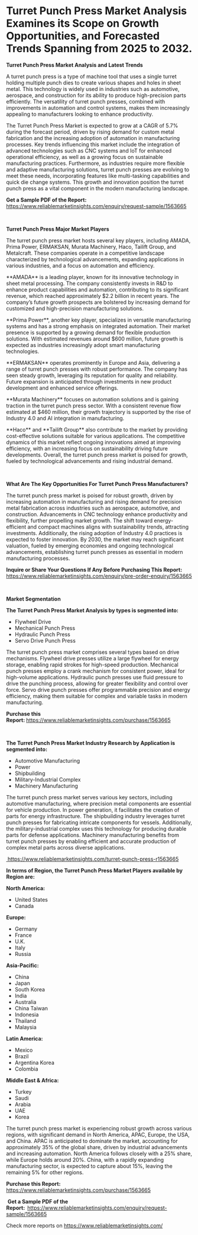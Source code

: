 <p><h1>Turret Punch Press Market Analysis Examines its Scope on Growth Opportunities, and Forecasted Trends Spanning from 2025 to 2032.</h1></p><p><strong>Turret Punch Press Market Analysis and Latest Trends</strong></p>
<p><p>A turret punch press is a type of machine tool that uses a single turret holding multiple punch dies to create various shapes and holes in sheet metal. This technology is widely used in industries such as automotive, aerospace, and construction for its ability to produce high-precision parts efficiently. The versatility of turret punch presses, combined with improvements in automation and control systems, makes them increasingly appealing to manufacturers looking to enhance productivity.</p><p>The Turret Punch Press Market is expected to grow at a CAGR of 5.7% during the forecast period, driven by rising demand for custom metal fabrication and the increasing adoption of automation in manufacturing processes. Key trends influencing this market include the integration of advanced technologies such as CNC systems and IoT for enhanced operational efficiency, as well as a growing focus on sustainable manufacturing practices. Furthermore, as industries require more flexible and adaptive manufacturing solutions, turret punch presses are evolving to meet these needs, incorporating features like multi-tasking capabilities and quick die change systems. This growth and innovation position the turret punch press as a vital component in the modern manufacturing landscape.</p></p>
<p><strong>Get a Sample PDF of the Report:&nbsp;</strong> <a href="https://www.reliablemarketinsights.com/enquiry/request-sample/1563665?utm_campaign=2143&utm_medium=2&utm_source=Github&utm_content=ia&utm_term=22022025&utm_id=turret-punch-press">https://www.reliablemarketinsights.com/enquiry/request-sample/1563665</a></p>
<p>&nbsp;</p>
<p><strong>Turret Punch Press Major Market Players</strong></p>
<p><p>The turret punch press market hosts several key players, including AMADA, Prima Power, ERMAKSAN, Murata Machinery, Haco, Tailift Group, and Metalcraft. These companies operate in a competitive landscape characterized by technological advancements, expanding applications in various industries, and a focus on automation and efficiency.</p><p>**AMADA** is a leading player, known for its innovative technology in sheet metal processing. The company consistently invests in R&D to enhance product capabilities and automation, contributing to its significant revenue, which reached approximately $2.2 billion in recent years. The company’s future growth prospects are bolstered by increasing demand for customized and high-precision manufacturing solutions.</p><p>**Prima Power**, another key player, specializes in versatile manufacturing systems and has a strong emphasis on integrated automation. Their market presence is supported by a growing demand for flexible production solutions. With estimated revenues around $600 million, future growth is expected as industries increasingly adopt smart manufacturing technologies.</p><p>**ERMAKSAN** operates prominently in Europe and Asia, delivering a range of turret punch presses with robust performance. The company has seen steady growth, leveraging its reputation for quality and reliability. Future expansion is anticipated through investments in new product development and enhanced service offerings.</p><p>**Murata Machinery** focuses on automation solutions and is gaining traction in the turret punch press sector. With a consistent revenue flow estimated at $460 million, their growth trajectory is supported by the rise of Industry 4.0 and AI integration in manufacturing.</p><p>**Haco** and **Tailift Group** also contribute to the market by providing cost-effective solutions suitable for various applications. The competitive dynamics of this market reflect ongoing innovations aimed at improving efficiency, with an increasing focus on sustainability driving future developments. Overall, the turret punch press market is poised for growth, fueled by technological advancements and rising industrial demand.</p></p>
<p>&nbsp;</p>
<p><strong>What Are The Key Opportunities For Turret Punch Press Manufacturers?</strong></p>
<p><p>The turret punch press market is poised for robust growth, driven by increasing automation in manufacturing and rising demand for precision metal fabrication across industries such as aerospace, automotive, and construction. Advancements in CNC technology enhance productivity and flexibility, further propelling market growth. The shift toward energy-efficient and compact machines aligns with sustainability trends, attracting investments. Additionally, the rising adoption of Industry 4.0 practices is expected to foster innovation. By 2030, the market may reach significant valuation, fueled by emerging economies and ongoing technological advancements, establishing turret punch presses as essential in modern manufacturing processes.</p></p>
<p><strong>Inquire or Share Your Questions If Any Before Purchasing This Report:</strong> <a href="https://www.reliablemarketinsights.com/enquiry/pre-order-enquiry/1563665?utm_campaign=2143&utm_medium=2&utm_source=Github&utm_content=ia&utm_term=22022025&utm_id=turret-punch-press">https://www.reliablemarketinsights.com/enquiry/pre-order-enquiry/1563665</a></p>
<p>&nbsp;</p>
<p><strong>Market Segmentation</strong></p>
<p><strong>The Turret Punch Press Market Analysis by types is segmented into:</strong></p>
<p><ul><li>Flywheel Drive</li><li>Mechanical Punch Press</li><li>Hydraulic Punch Press</li><li>Servo Drive Punch Press</li></ul></p>
<p><p>The turret punch press market comprises several types based on drive mechanisms. Flywheel drive presses utilize a large flywheel for energy storage, enabling rapid strokes for high-speed production. Mechanical punch presses employ a crank mechanism for consistent power, ideal for high-volume applications. Hydraulic punch presses use fluid pressure to drive the punching process, allowing for greater flexibility and control over force. Servo drive punch presses offer programmable precision and energy efficiency, making them suitable for complex and variable tasks in modern manufacturing.</p></p>
<p><strong>Purchase this Report:&nbsp;</strong><a href="https://www.reliablemarketinsights.com/purchase/1563665?utm_campaign=2143&utm_medium=2&utm_source=Github&utm_content=ia&utm_term=22022025&utm_id=turret-punch-press">https://www.reliablemarketinsights.com/purchase/1563665</a></p>
<p>&nbsp;</p>
<p><strong>The Turret Punch Press Market Industry Research by Application is segmented into:</strong></p>
<p><ul><li>Automotive Manufacturing</li><li>Power</li><li>Shipbuilding</li><li>Military-Industrial Complex</li><li>Machinery Manufacturing</li></ul></p>
<p><p>The turret punch press market serves various key sectors, including automotive manufacturing, where precision metal components are essential for vehicle production. In power generation, it facilitates the creation of parts for energy infrastructure. The shipbuilding industry leverages turret punch presses for fabricating intricate components for vessels. Additionally, the military-industrial complex uses this technology for producing durable parts for defense applications. Machinery manufacturing benefits from turret punch presses by enabling efficient and accurate production of complex metal parts across diverse applications.</p></p>
<p><a href="https://www.reliablemarketinsights.com/turret-punch-press-r1563665?utm_campaign=2143&utm_medium=2&utm_source=Github&utm_content=ia&utm_term=22022025&utm_id=turret-punch-press">&nbsp;https://www.reliablemarketinsights.com/turret-punch-press-r1563665</a></p>
<p><strong>In terms of Region, the Turret Punch Press Market Players available by Region are:</strong></p>
<p>
    <p> <strong> North America: </strong>
        <ul>
            <li>United States</li>
            <li>Canada</li>
        </ul>
        </p> 
    <p> <strong> Europe: </strong>
        <ul>
            <li>Germany</li>
            <li>France</li>
            <li>U.K.</li>
            <li>Italy</li>
            <li>Russia</li>
        </ul>
        </p> 
    <p> <strong> Asia-Pacific: </strong>
        <ul>
            <li>China</li>
            <li>Japan</li>
            <li>South Korea</li>
            <li>India</li>
            <li>Australia</li>
            <li>China Taiwan</li>
            <li>Indonesia</li>
            <li>Thailand</li>
            <li>Malaysia</li>
        </ul>
        </p> 
    <p> <strong> Latin America: </strong>
        <ul>
            <li>Mexico</li>
            <li>Brazil</li>
            <li>Argentina Korea</li>
            <li>Colombia</li>
        </ul>
        </p> 
    <p> <strong> Middle East & Africa: </strong>
        <ul>
            <li>Turkey</li>
            <li>Saudi</li>
            <li>Arabia</li>
            <li>UAE</li>
            <li>Korea</li>
        </ul>
    </p>
    </p>
<p><p>The turret punch press market is experiencing robust growth across various regions, with significant demand in North America, APAC, Europe, the USA, and China. APAC is anticipated to dominate the market, accounting for approximately 35% of the global share, driven by industrial advancements and increasing automation. North America follows closely with a 25% share, while Europe holds around 20%. China, with a rapidly expanding manufacturing sector, is expected to capture about 15%, leaving the remaining 5% for other regions.</p></p>
<p><strong>Purchase this Report: </strong><a href="https://www.reliablemarketinsights.com/purchase/1563665?utm_campaign=2143&utm_medium=2&utm_source=Github&utm_content=ia&utm_term=22022025&utm_id=turret-punch-press">https://www.reliablemarketinsights.com/purchase/1563665</a></p>
<p>&nbsp;<strong>Get a Sample PDF of the Report:&nbsp;&nbsp;</strong><a href="https://www.reliablemarketinsights.com/enquiry/request-sample/1563665?utm_campaign=2143&utm_medium=2&utm_source=Github&utm_content=ia&utm_term=22022025&utm_id=turret-punch-press">https://www.reliablemarketinsights.com/enquiry/request-sample/1563665</a></p>
<p><strong></strong></p>
<p>Check more reports on <a href="https://www.reliablemarketinsights.com/?utm_campaign=2143&utm_medium=2&utm_source=Github&utm_content=ia&utm_term=22022025&utm_id=turret-punch-press">https://www.reliablemarketinsights.com/</a></p>